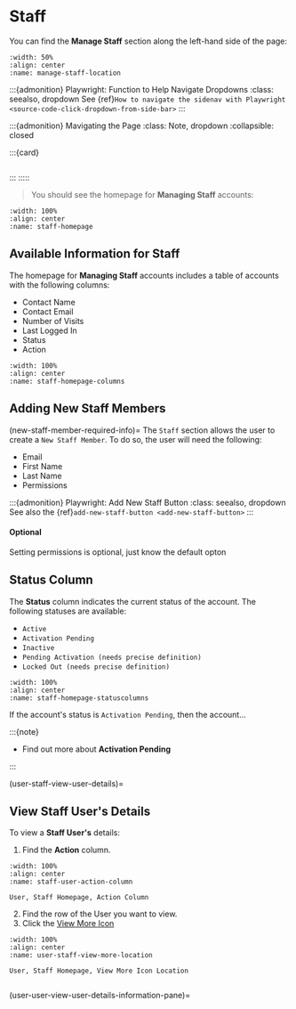 
# Staff 


You can find the **Manage Staff** section along the left-hand side of the page:

```{lazyfigure} ../../_static/solo_app/User/Staff/manage-staff-location.webp
:width: 50%
:align: center
:name: manage-staff-location
```

:::{admonition} Playwright: Function to Help Navigate Dropdowns
:class: seealso, dropdown
See {ref}`How to navigate the sidenav with Playwright <source-code-click-dropdown-from-side-bar>`
:::





:::{admonition} Mavigating the Page
:class: Note, dropdown
:collapsible: closed


:::{card}


```{include} ../../QuickTips/TogglePrimarySidebar.md
```

:::
:::::



> You should see the homepage for **Managing Staff** accounts:


```{lazyfigure} ../../_static/solo_app/User/Staff/staff-homepage.webp
:width: 100%
:align: center
:name: staff-homepage
```



## Available Information for Staff


The homepage for **Managing Staff** accounts includes a table of accounts with the following columns:

- Contact Name
- Contact Email
- Number of Visits
- Last Logged In
- Status
- Action


```{lazyfigure} ../../_static/solo_app/User/Staff/staff-homepage-columns.webp
:width: 100%
:align: center
:name: staff-homepage-columns
```

## Adding New Staff Members

(new-staff-member-required-info)=
The ``Staff`` section allows the user to create a ``New Staff Member``. To do so, the user will need the following: 

- Email
- First Name
- Last Name
- Permissions




:::{admonition} Playwright: Add New Staff Button
:class: seealso, dropdown
See also the {ref}`add-new-staff-button <add-new-staff-button>`
:::




#### Optional

Setting permissions is optional, just know the default opton


## Status Column


The **Status** column indicates the current status of the account. The following statuses are available:

- `Active`
- `Activation Pending`
- `Inactive`
- `Pending Activation (needs precise definition)`
- `Locked Out (needs precise definition)`


```{lazyfigure} ../../_static/solo_app/User/Staff/staff-homepage-columns-status-column.webp
:width: 100%
:align: center
:name: staff-homepage-statuscolumns
```


If the account's status is `Activation Pending`, then the account...


:::{note}

- Find out more about **Activation Pending**

:::

(user-staff-view-user-details)=
## View Staff User's Details


To view a **Staff User's** details:


1. Find the **Action** column.


```{lazyfigure} ../../_static/solo_app/User/Staff/staff-homepage-columns-action-location.webp
:width: 100%
:align: center
:name: staff-user-action-column

User, Staff Homepage, Action Column
```

2. Find the row of the User you want to view.
3. Click the [View More Icon](#view-more-icon)


```{lazyfigure} ../../_static/solo_app/User/Staff/staff-homepage-columns-view-user-details-location.webp
:width: 100%
:align: center
:name: user-staff-view-more-location

User, Staff Homepage, View More Icon Location
```


```{include} ../../Universal/UserDetails/user-details-page.md
```

(user-user-view-user-details-information-pane)=

```{include} ../../Universal/information-pane.md
```

```{include} ../../Universal/UserDetails/view-user-details-accounts-tab.md
```





